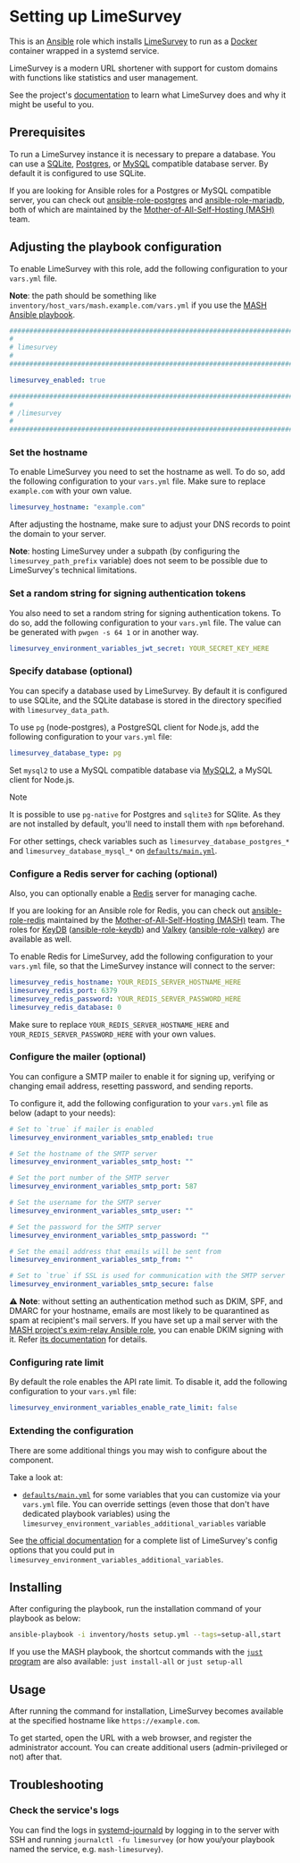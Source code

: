 <!--
SPDX-FileCopyrightText: 2020 - 2024 MDAD project contributors
SPDX-FileCopyrightText: 2020 - 2024 Slavi Pantaleev
SPDX-FileCopyrightText: 2020 Aaron Raimist
SPDX-FileCopyrightText: 2020 Chris van Dijk
SPDX-FileCopyrightText: 2020 Dominik Zajac
SPDX-FileCopyrightText: 2020 Mickaël Cornière
SPDX-FileCopyrightText: 2022 François Darveau
SPDX-FileCopyrightText: 2022 Julian Foad
SPDX-FileCopyrightText: 2022 Warren Bailey
SPDX-FileCopyrightText: 2023 Antonis Christofides
SPDX-FileCopyrightText: 2023 Felix Stupp
SPDX-FileCopyrightText: 2023 Pierre 'McFly' Marty
SPDX-FileCopyrightText: 2024 - 2025 Suguru Hirahara

SPDX-License-Identifier: AGPL-3.0-or-later
-->

# Setting up LimeSurvey

This is an [Ansible](https://www.ansible.com/) role which installs [LimeSurvey](https://limesurvey.it/) to run as a [Docker](https://www.docker.com/) container wrapped in a systemd service.

LimeSurvey is a modern URL shortener with support for custom domains with functions like statistics and user management.

See the project's [documentation](https://github.com/thedevs-network/limesurvey/blob/main/README.md) to learn what LimeSurvey does and why it might be useful to you.

## Prerequisites

To run a LimeSurvey instance it is necessary to prepare a database. You can use a [SQLite](https://www.sqlite.org/), [Postgres](https://www.postgresql.org/), or [MySQL](https://www.mysql.com/) compatible database server. By default it is configured to use SQLite.

If you are looking for Ansible roles for a Postgres or MySQL compatible server, you can check out [ansible-role-postgres](https://github.com/mother-of-all-self-hosting/ansible-role-postgres) and [ansible-role-mariadb](https://github.com/mother-of-all-self-hosting/ansible-role-mariadb), both of which are maintained by the [Mother-of-All-Self-Hosting (MASH)](https://github.com/mother-of-all-self-hosting) team.

## Adjusting the playbook configuration

To enable LimeSurvey with this role, add the following configuration to your `vars.yml` file.

**Note**: the path should be something like `inventory/host_vars/mash.example.com/vars.yml` if you use the [MASH Ansible playbook](https://github.com/mother-of-all-self-hosting/mash-playbook).

```yaml
########################################################################
#                                                                      #
# limesurvey                                                           #
#                                                                      #
########################################################################

limesurvey_enabled: true

########################################################################
#                                                                      #
# /limesurvey                                                          #
#                                                                      #
########################################################################
```

### Set the hostname

To enable LimeSurvey you need to set the hostname as well. To do so, add the following configuration to your `vars.yml` file. Make sure to replace `example.com` with your own value.

```yaml
limesurvey_hostname: "example.com"
```

After adjusting the hostname, make sure to adjust your DNS records to point the domain to your server.

**Note**: hosting LimeSurvey under a subpath (by configuring the `limesurvey_path_prefix` variable) does not seem to be possible due to LimeSurvey's technical limitations.

### Set a random string for signing authentication tokens

You also need to set a random string for signing authentication tokens. To do so, add the following configuration to your `vars.yml` file. The value can be generated with `pwgen -s 64 1` or in another way.

```yaml
limesurvey_environment_variables_jwt_secret: YOUR_SECRET_KEY_HERE
```

### Specify database (optional)

You can specify a database used by LimeSurvey. By default it is configured to use SQLite, and the SQLite database is stored in the directory specified with `limesurvey_data_path`.

To use `pg` (node-postgres), a PostgreSQL client for Node.js, add the following configuration to your `vars.yml` file:

```yaml
limesurvey_database_type: pg
```

Set `mysql2` to use a MySQL compatible database via [MySQL2](https://sidorares.github.io/node-mysql2/docs), a MySQL client for Node.js.

>[!NOTE]
> It is possible to use `pg-native` for Postgres and `sqlite3` for SQlite. As they are not installed by default, you'll need to install them with `npm` beforehand.

For other settings, check variables such as `limesurvey_database_postgres_*` and `limesurvey_database_mysql_*` on [`defaults/main.yml`](../defaults/main.yml).

### Configure a Redis server for caching (optional)

Also, you can optionally enable a [Redis](https://redis.io/) server for managing cache.

If you are looking for an Ansible role for Redis, you can check out [ansible-role-redis](https://github.com/mother-of-all-self-hosting/ansible-role-redis) maintained by the [Mother-of-All-Self-Hosting (MASH)](https://github.com/mother-of-all-self-hosting) team. The roles for [KeyDB](https://keydb.dev/) ([ansible-role-keydb](https://github.com/mother-of-all-self-hosting/ansible-role-keydb)) and [Valkey](https://valkey.io/) ([ansible-role-valkey](https://github.com/mother-of-all-self-hosting/ansible-role-valkey)) are available as well.

To enable Redis for LimeSurvey, add the following configuration to your `vars.yml` file, so that the LimeSurvey instance will connect to the server:

```yaml
limesurvey_redis_hostname: YOUR_REDIS_SERVER_HOSTNAME_HERE
limesurvey_redis_port: 6379
limesurvey_redis_password: YOUR_REDIS_SERVER_PASSWORD_HERE
limesurvey_redis_database: 0
```

Make sure to replace `YOUR_REDIS_SERVER_HOSTNAME_HERE` and `YOUR_REDIS_SERVER_PASSWORD_HERE` with your own values.

### Configure the mailer (optional)

You can configure a SMTP mailer to enable it for signing up, verifying or changing email address, resetting password, and sending reports.

To configure it, add the following configuration to your `vars.yml` file as below (adapt to your needs):

```yaml
# Set to `true` if mailer is enabled
limesurvey_environment_variables_smtp_enabled: true

# Set the hostname of the SMTP server
limesurvey_environment_variables_smtp_host: ""

# Set the port number of the SMTP server
limesurvey_environment_variables_smtp_port: 587

# Set the username for the SMTP server
limesurvey_environment_variables_smtp_user: ""

# Set the password for the SMTP server
limesurvey_environment_variables_smtp_password: ""

# Set the email address that emails will be sent from
limesurvey_environment_variables_smtp_from: ""

# Set to `true` if SSL is used for communication with the SMTP server
limesurvey_environment_variables_smtp_secure: false
```

⚠️ **Note**: without setting an authentication method such as DKIM, SPF, and DMARC for your hostname, emails are most likely to be quarantined as spam at recipient's mail servers. If you have set up a mail server with the [MASH project's exim-relay Ansible role](https://github.com/mother-of-all-self-hosting/ansible-role-exim-relay), you can enable DKIM signing with it. Refer [its documentation](https://github.com/mother-of-all-self-hosting/ansible-role-exim-relay/blob/main/docs/configuring-exim-relay.md#enable-dkim-support-optional) for details.

### Configuring rate limit

By default the role enables the API rate limit. To disable it, add the following configuration to your `vars.yml` file:

```yaml
limesurvey_environment_variables_enable_rate_limit: false
```

### Extending the configuration

There are some additional things you may wish to configure about the component.

Take a look at:

- [`defaults/main.yml`](../defaults/main.yml) for some variables that you can customize via your `vars.yml` file. You can override settings (even those that don't have dedicated playbook variables) using the `limesurvey_environment_variables_additional_variables` variable

See [the official documentation](https://github.com/thedevs-network/limesurvey/blob/main/.example.env) for a complete list of LimeSurvey's config options that you could put in `limesurvey_environment_variables_additional_variables`.

## Installing

After configuring the playbook, run the installation command of your playbook as below:

```sh
ansible-playbook -i inventory/hosts setup.yml --tags=setup-all,start
```

If you use the MASH playbook, the shortcut commands with the [`just` program](https://github.com/mother-of-all-self-hosting/mash-playbook/blob/main/docs/just.md) are also available: `just install-all` or `just setup-all`

## Usage

After running the command for installation, LimeSurvey becomes available at the specified hostname like `https://example.com`.

To get started, open the URL with a web browser, and register the administrator account. You can create additional users (admin-privileged or not) after that.

## Troubleshooting

### Check the service's logs

You can find the logs in [systemd-journald](https://www.freedesktop.org/software/systemd/man/systemd-journald.service.html) by logging in to the server with SSH and running `journalctl -fu limesurvey` (or how you/your playbook named the service, e.g. `mash-limesurvey`).
